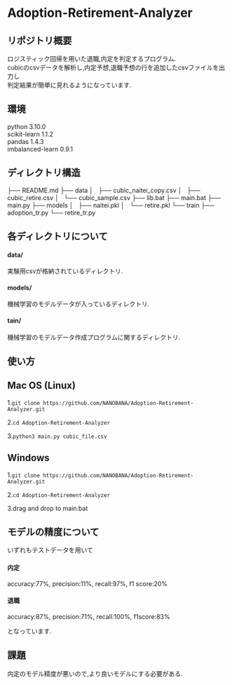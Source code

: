 # Adoption-Retirement-Analyzer

リポジトリ概要
------------------------------------------
ロジスティック回帰を用いた退職,内定を判定するプログラム.<br>
cubicのcsvデータを解析し,内定予想,退職予想の行を追加したcsvファイルを出力し<br>
判定結果が簡単に見れるようになっています.

環境
------------------------------------------
python 3.10.0<br>
scikit-learn 1.1.2<br>
pandas 1.4.3<br>
imbalanced-learn 0.9.1<br>

ディレクトリ構造
------------------------------------------
├── README.md
├── data
│   ├── cubic_naitei_copy.csv
│   ├── cubic_retire.csv
│   └── cubic_sample.csv
├── lib.bat
├── main.bat
├── main.py
├── models
│   ├── naitei.pkl
│   └── retire.pkl
└── train
    ├── adoption_tr.py
    └── retire_tr.py
    
各ディレクトリについて
------------------------------------------
#### data/ <br>
実験用csvが格納されているディレクトリ.

#### models/ <br>
機械学習のモデルデータが入っているディレクトリ.

#### tain/ <br>
機械学習のモデルデータ作成プログラムに関するディレクトリ.

使い方
------------------------------------------
## Mac OS (Linux) <br>
1.`git clone https://github.com/NANOBANA/Adoption-Retirement-Analyzer.git`

2.`cd Adoption-Retirement-Analyzer`

3.`python3 main.py cubic_file.csv`

## Windows <br>
1.`git clone https://github.com/NANOBANA/Adoption-Retirement-Analyzer.git`

2.`cd Adoption-Retirement-Analyzer`

3.drag and drop to main.bat


モデルの精度について
------------------------------------------
いずれもテストデータを用いて

#### 内定 <br>
accuracy:77%, precision:11%, recall:97%, f1 score:20%

#### 退職 <br>
accuracy:87%, precision:71%, recall:100%, f1score:83%

となっています.

課題
-----------------------------------------
内定のモデル精度が悪いので,より良いモデルにする必要がある.
